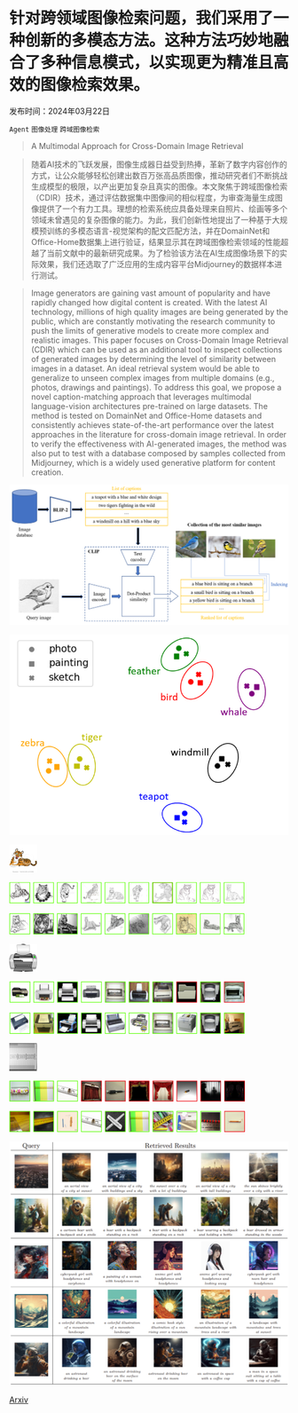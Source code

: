# 针对跨领域图像检索问题，我们采用了一种创新的多模态方法。这种方法巧妙地融合了多种信息模式，以实现更为精准且高效的图像检索效果。

发布时间：2024年03月22日

`Agent` `图像处理` `跨域图像检索`

> A Multimodal Approach for Cross-Domain Image Retrieval

> 随着AI技术的飞跃发展，图像生成器日益受到热捧，革新了数字内容创作的方式，让公众能够轻松创建出数百万张高品质图像，推动研究者们不断挑战生成模型的极限，以产出更加复杂且真实的图像。本文聚焦于跨域图像检索（CDIR）技术，通过评估数据集中图像间的相似程度，为审查海量生成图像提供了一个有力工具。理想的检索系统应具备处理来自照片、绘画等多个领域未曾遇见的复杂图像的能力。为此，我们创新性地提出了一种基于大规模预训练的多模态语言-视觉架构的配文匹配方法，并在DomainNet和Office-Home数据集上进行验证，结果显示其在跨域图像检索领域的性能超越了当前文献中的最新研究成果。为了检验该方法在AI生成图像场景下的实际效果，我们还选取了广泛应用的生成内容平台Midjourney的数据样本进行测试。

> Image generators are gaining vast amount of popularity and have rapidly changed how digital content is created. With the latest AI technology, millions of high quality images are being generated by the public, which are constantly motivating the research community to push the limits of generative models to create more complex and realistic images. This paper focuses on Cross-Domain Image Retrieval (CDIR) which can be used as an additional tool to inspect collections of generated images by determining the level of similarity between images in a dataset. An ideal retrieval system would be able to generalize to unseen complex images from multiple domains (e.g., photos, drawings and paintings). To address this goal, we propose a novel caption-matching approach that leverages multimodal language-vision architectures pre-trained on large datasets. The method is tested on DomainNet and Office-Home datasets and consistently achieves state-of-the-art performance over the latest approaches in the literature for cross-domain image retrieval. In order to verify the effectiveness with AI-generated images, the method was also put to test with a database composed by samples collected from Midjourney, which is a widely used generative platform for content creation.

![针对跨领域图像检索问题，我们采用了一种创新的多模态方法。这种方法巧妙地融合了多种信息模式，以实现更为精准且高效的图像检索效果。](../../../paper_images/2403.15152/diagram3_t_2.png)

![针对跨领域图像检索问题，我们采用了一种创新的多模态方法。这种方法巧妙地融合了多种信息模式，以实现更为精准且高效的图像检索效果。](../../../paper_images/2403.15152/tsne3_2.png)

![针对跨领域图像检索问题，我们采用了一种创新的多模态方法。这种方法巧妙地融合了多种信息模式，以实现更为精准且高效的图像检索效果。](../../../paper_images/2403.15152/x1.png)

![针对跨领域图像检索问题，我们采用了一种创新的多模态方法。这种方法巧妙地融合了多种信息模式，以实现更为精准且高效的图像检索效果。](../../../paper_images/2403.15152/x2.png)

![针对跨领域图像检索问题，我们采用了一种创新的多模态方法。这种方法巧妙地融合了多种信息模式，以实现更为精准且高效的图像检索效果。](../../../paper_images/2403.15152/x3.png)

![针对跨领域图像检索问题，我们采用了一种创新的多模态方法。这种方法巧妙地融合了多种信息模式，以实现更为精准且高效的图像检索效果。](../../../paper_images/2403.15152/x4.png)

![针对跨领域图像检索问题，我们采用了一种创新的多模态方法。这种方法巧妙地融合了多种信息模式，以实现更为精准且高效的图像检索效果。](../../../paper_images/2403.15152/x5.png)

![针对跨领域图像检索问题，我们采用了一种创新的多模态方法。这种方法巧妙地融合了多种信息模式，以实现更为精准且高效的图像检索效果。](../../../paper_images/2403.15152/x6.png)

![针对跨领域图像检索问题，我们采用了一种创新的多模态方法。这种方法巧妙地融合了多种信息模式，以实现更为精准且高效的图像检索效果。](../../../paper_images/2403.15152/x7.png)

![针对跨领域图像检索问题，我们采用了一种创新的多模态方法。这种方法巧妙地融合了多种信息模式，以实现更为精准且高效的图像检索效果。](../../../paper_images/2403.15152/x8.png)

![针对跨领域图像检索问题，我们采用了一种创新的多模态方法。这种方法巧妙地融合了多种信息模式，以实现更为精准且高效的图像检索效果。](../../../paper_images/2403.15152/x9.png)

![针对跨领域图像检索问题，我们采用了一种创新的多模态方法。这种方法巧妙地融合了多种信息模式，以实现更为精准且高效的图像检索效果。](../../../paper_images/2403.15152/f4_midjourney.png)

[Arxiv](https://arxiv.org/abs/2403.15152)